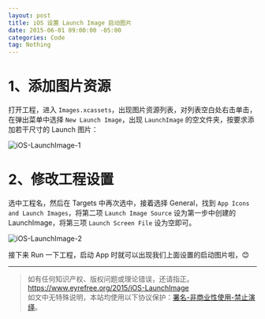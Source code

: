 ```yaml
---
layout: post
title: iOS 设置 Launch Image 启动图片 
date: 2015-06-01 09:00:00 -05:00
categories: Code
tag: Nothing
---
```


# 1、添加图片资源
打开工程，进入 `Images.xcassets`，出现图片资源列表，对列表空白处右击单击，在弹出菜单中选择 `New Launch Image`，出现 `LaunchImage` 的空文件夹，按要求添加若干尺寸的 Launch 图片：

![iOS-LaunchImage-1](/images/2015/iOS-LaunchImage/1.jpg)

# 2、修改工程设置
选中工程名，然后在 Targets 中再次选中，接着选择 General，找到 `App Icons and Launch Images`，将第二项 `Launch Image Source` 设为第一步中创建的 LaunchImage，将第三项 `Launch Screen File` 设为空即可。

![iOS-LaunchImage-2](/images/2015/iOS-LaunchImage/2.jpg)

接下来 Run 一下工程，启动 App 时就可以出现我们上面设置的启动图片啦，😊

---

> 如有任何知识产权、版权问题或理论错误，还请指正。   
> https://www.eyrefree.org/2015/iOS-LaunchImage   
> 如文中无特殊说明，本站均使用以下协议保护：[署名-非商业性使用-禁止演绎](http://creativecommons.org/licenses/by-nc-nd/3.0/cn/)。   
